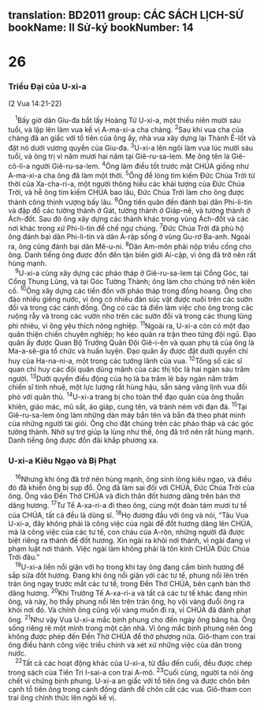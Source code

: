 translation: BD2011
group: CÁC SÁCH LỊCH-SỬ
bookName: II Sử-ký 
bookNumber: 14
-------

<div class="title"><h1>26</h1><h3>Triều Ðại của U-xi-a</h3><p>(2 Vua 14:21-22)</p></div>
<span class="verse 2su_26_1"> <sup>1</sup>Bấy giờ dân Giu-đa bắt lấy Hoàng Tử U-xi-a, một thiếu niên mười sáu tuổi, và lập lên làm vua kế vị A-ma-xi-a cha chàng. </span>
<span class="verse 2su_26_2"><sup>2</sup>Sau khi vua cha của chàng đã an giấc với tổ tiên của ông ấy, nhà vua xây dựng lại Thành Ê-lốt và đặt nó dưới vương quyền của Giu-đa. </span>
<span class="verse 2su_26_3"><sup>3</sup>U-xi-a lên ngôi làm vua lúc mười sáu tuổi, và ông trị vì năm mươi hai năm tại Giê-ru-sa-lem. Mẹ ông tên là Giê-cô-li-a người Giê-ru-sa-lem. </span>
<span class="verse 2su_26_4"><sup>4</sup>Ông làm điều tốt trước mặt CHÚA giống như A-ma-xi-a cha ông đã làm một thời. </span>
<span class="verse 2su_26_5"><sup>5</sup>Ông để lòng tìm kiếm Ðức Chúa Trời từ thời của Xa-cha-ri-a, một người thông hiểu các khải tượng của Ðức Chúa Trời, và hễ ông tìm kiếm CHÚA bao lâu, Ðức Chúa Trời làm cho ông được thành công thịnh vượng bấy lâu. </span>
<span class="verse 2su_26_6"><sup>6</sup>Ông tiến quân đến đánh bại dân Phi-li-tin và đập đổ các tường thành ở Gát, tường thành ở Giáp-nê, và tường thành ở Ách-đốt. Sau đó ông xây dựng các thành khác trong vùng Ách-đốt và các nơi khác trong xứ Phi-li-tin để chế ngự chúng. </span>
<span class="verse 2su_26_7"><sup>7</sup>Ðức Chúa Trời đã phù hộ ông đánh bại dân Phi-li-tin và dân Ả-rập sống ở vùng Gu-rơ Ba-anh. Ngoài ra, ông cũng đánh bại dân Mê-u-ni. </span>
<span class="verse 2su_26_8"><sup>8</sup>Dân Am-môn phải nộp triều cống cho ông. Danh tiếng ông được đồn đến tận biên giới Ai-cập, vì ông đã trở nên rất hùng mạnh.<br/></span>
<span class="verse 2su_26_9"> <sup>9</sup>U-xi-a cũng xây dựng các pháo tháp ở Giê-ru-sa-lem tại Cổng Góc, tại Cổng Thung Lũng, và tại Góc Tường Thành; ông làm cho chúng trở nên kiên cố. </span>
<span class="verse 2su_26_10"><sup>10</sup>Ông xây dựng các tiền đồn với pháo tháp trong đồng hoang. Ông cho đào nhiều giếng nước, vì ông có nhiều đàn súc vật được nuôi trên các sườn đồi và trong các cánh đồng. Ông có các tá điền làm việc cho ông trong các ruộng rẫy và trong các vườn nho trên các sườn đồi và trong các thung lũng phì nhiêu, vì ông yêu thích nông nghiệp. </span>
<span class="verse 2su_26_11"><sup>11</sup>Ngoài ra, U-xi-a còn có một đạo quân thiện chiến chuyên nghiệp; họ kéo quân ra trận theo từng đội ngũ. Ðạo quân ấy được Quan Bộ Trưởng Quân Ðội Giê-i-ên và quan phụ tá của ông là Ma-a-sê-gia tổ chức và huấn luyện. Ðạo quân ấy được đặt dưới quyền chỉ huy của Ha-na-ni-a, một trong các tướng lãnh của vua. </span>
<span class="verse 2su_26_12"><sup>12</sup>Tổng số các sĩ quan chỉ huy các đội quân dũng mãnh của các thị tộc là hai ngàn sáu trăm người. </span>
<span class="verse 2su_26_13"><sup>13</sup>Dưới quyền điều động của họ là ba trăm lẻ bảy ngàn năm trăm chiến sĩ tinh nhuệ, một lực lượng rất hùng hậu, sẵn sàng vâng lịnh vua đối phó với quân thù. </span>
<span class="verse 2su_26_14"><sup>14</sup>U-xi-a trang bị cho toàn thể đạo quân của ông thuẫn khiên, giáo mác, mũ sắt, áo giáp, cung tên, và trành ném với đạn đá. </span>
<span class="verse 2su_26_15"><sup>15</sup>Tại Giê-ru-sa-lem ông làm những dàn máy bắn tên và bắn đá theo phát minh của những người tài giỏi. Ông cho đặt chúng trên các pháo tháp và các góc tường thành. Nhờ sự trợ giúp lạ lùng như thế, ông đã trở nên rất hùng mạnh. Danh tiếng ông được đồn đãi khắp phương xa.<br/></span>
<div class="title"><h3>U-xi-a Kiêu Ngạo và Bị Phạt</h3></div>
<span class="verse 2su_26_16"> <sup>16</sup>Nhưng khi ông đã trở nên hùng mạnh, ông sinh lòng kiêu ngạo, và điều đó đã khiến ông bị sụp đổ. Ông đã làm sai đối với CHÚA, Ðức Chúa Trời của ông. Ông vào Ðền Thờ CHÚA và đích thân đốt hương dâng trên bàn thờ dâng hương. </span>
<span class="verse 2su_26_17"><sup>17</sup>Tư Tế A-xa-ri-a đi theo ông, cùng một đoàn tám mươi tư tế của CHÚA, tất cả đều là dũng sĩ. </span>
<span class="verse 2su_26_18"><sup>18</sup>Họ đương đầu với ông và nói, “Tâu Vua U-xi-a, đây không phải là công việc của ngài để đốt hương dâng lên CHÚA, mà là công việc của các tư tế, con cháu của A-rôn, những người đã được biệt riêng ra thánh để đốt hương. Xin ngài ra khỏi nơi thánh, vì ngài đang vi phạm luật nơi thánh. Việc ngài làm không phải là tôn kính CHÚA Ðức Chúa Trời đâu.”<br/></span>
<span class="verse 2su_26_19"> <sup>19</sup>U-xi-a liền nổi giận với họ trong khi tay ông đang cầm bình hương để sắp sửa đốt hương. Ðang khi ông nổi giận với các tư tế, phung nổi lên trên trán ông ngay trước mắt các tư tế, trong Ðền Thờ CHÚA, bên cạnh bàn thờ dâng hương. </span>
<span class="verse 2su_26_20"><sup>20</sup>Khi Trưởng Tế A-xa-ri-a và tất cả các tư tế khác đang nhìn ông, và này, họ thấy phung nổi lên trên trán ông, họ vội vàng đuổi ông ra khỏi nơi đó. Và chính ông cũng vội vàng muốn đi ra, vì CHÚA đã đánh phạt ông. </span>
<span class="verse 2su_26_21"><sup>21</sup>Như vậy Vua U-xi-a mắc bịnh phung cho đến ngày ông băng hà. Ông sống riêng rẽ một mình trong một căn nhà. Vì ông mắc bịnh phung nên ông không được phép đến Ðền Thờ CHÚA để thờ phượng nữa. Giô-tham con trai ông điều hành công việc triều chính và xét xử những việc của dân trong nước.<br/></span>
<span class="verse 2su_26_22"> <sup>22</sup>Tất cả các hoạt động khác của U-xi-a, từ đầu đến cuối, đều được chép trong sách của Tiên Tri I-sai-a con trai A-mô. </span>
<span class="verse 2su_26_23"><sup>23</sup>Cuối cùng, người ta nói ông chết vì chứng bịnh phung. U-xi-a an giấc với tổ tiên ông và được chôn bên cạnh tổ tiên ông trong cánh đồng dành để chôn cất các vua. Giô-tham con trai ông chính thức lên ngôi kế vị.<br/></span>
